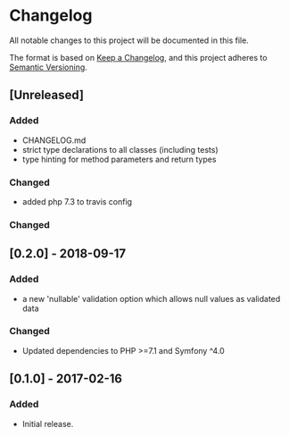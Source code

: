 # Changelog
All notable changes to this project will be documented in this file.

The format is based on [Keep a Changelog](https://keepachangelog.com/en/1.0.0/),
and this project adheres to [Semantic Versioning](https://semver.org/spec/v2.0.0.html).

## [Unreleased]
### Added
- CHANGELOG.md
- strict type declarations to all classes (including tests)
- type hinting for method parameters and return types

### Changed
- added php 7.3 to travis config

### Changed

## [0.2.0] - 2018-09-17
### Added
- a new 'nullable' validation option which allows null values as validated data

### Changed
- Updated dependencies to PHP >=7.1 and Symfony ^4.0

## [0.1.0] - 2017-02-16
### Added
- Initial release.
 